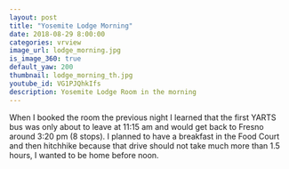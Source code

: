 ```yaml
---
layout: post
title: "Yosemite Lodge Morning"
date: 2018-08-29 8:00:00
categories: vrview
image_url: lodge_morning.jpg
is_image_360: true
default_yaw: 200
thumbnail: lodge_morning_th.jpg
youtube_id: VG1PJQhkIfs
description: Yosemite Lodge Room in the morning
---
```

When I booked the room the previous night I learned that the first YARTS bus was only about to leave at 11:15 am and would get back to Fresno around 3:20 pm (8 stops).
I planned to have a breakfast in the Food Court and then hitchhike because that drive should not take much more than 1.5 hours, I wanted to be home before noon.
